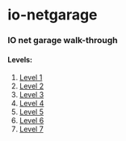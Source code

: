 # io-netgarage
### IO net garage walk-through
#### Levels:
1. [Level 1](./level1.md)
2. [Level 2](./level2.md)
3. [Level 3](./level3.md)
4. [Level 4](./level4.md)
5. [Level 5](./level5.md)
6. [Level 6](./level6.md)
7. [Level 7](./level7.md)
<!--
9. [Level 8]()
10. [Level 9]()
11. [Level 10]()
-->
